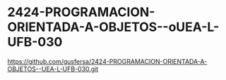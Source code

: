# 2424-PROGRAMACION-ORIENTADA-A-OBJETOS--oUEA-L-UFB-030
https://github.com/gusfersa/2424-PROGRAMACION-ORIENTADA-A-OBJETOS--UEA-L-UFB-030.git
